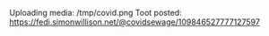 Uploading media: /tmp/covid.png
Toot posted: https://fedi.simonwillison.net/@covidsewage/109846527777127597
